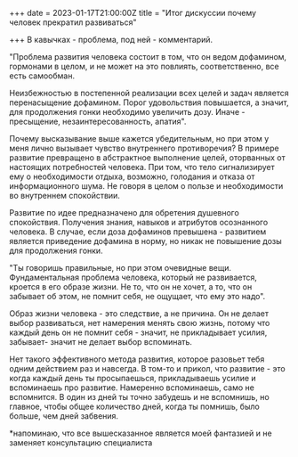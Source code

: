 +++
date = 2023-01-17T21:00:00Z
title = "Итог дискуссии почему человек прекратил развиваться"

+++
В кавычках - проблема, под ней - комментарий.

"Проблема развития человека состоит в том, что он ведом дофамином, гормонами в целом, и не может на это повлиять, соответственно, все есть самообман.

Неизбежностью в постепенной реализации всех целей и задач является перенасыщение дофамином. Порог удовольствия повышается, а значит, для продолжения гонки необходимо увеличить дозу. Иначе - пресыщение, незаинтересованность, апатия".

Почему высказывание выше кажется убедительным, но при этом у меня лично вызывает чувство внутреннего противоречия? В примере развитие превращено в абстрактное выполнение целей, оторванных от настоящих потребностей человека. При том, что тело сигнализирует ему о необходимости отдыха, возможно, голодания и отказа от информационного шума. Не говоря в целом о пользе и необходимости во внутреннем спокойствии.

Развитие по идее предназначено для обретения душевного спокойствия. Получения знания, навыков и атрибутов осознанного человека. В случае, если доза дофаминов превышена - развитием является приведение дофамина в норму, но никак не повышение дозы для продолжения гонки.

"Ты говоришь правильные, но при этом очевидные вещи. Фундаментальная проблема человека, который не развивается, кроется в его образе жизни. Не то, что он не хочет, а то, что он забывает об этом, не помнит себя, не ощущает, что ему это надо".

Образ жизни человека - это следствие, а не причина. Он не делает выбор развиваться, нет намерения менять свою жизнь, потому что каждый день он не помнит себя - значит, не прикладывает усилия, забывает- значит не делает выбор вспоминать. 

Нет такого эффективного метода развития, которое разовьет тебя одним действием раз и навсегда. В том-то и прикол, что развитие - это когда каждый день ты просыпаешься, прикладываешь усилие и вспоминаешь про развитие. Намеренно вспоминаешь, само не вспомнится. В один из дней ты точно забудешь и не вспомнишь, но главное, чтобы общее количество дней, когда ты помнишь, было больше, чем дней забвения.

\*напоминаю, что все вышесказанное является моей фантазией и не заменяет консультацию специалиста